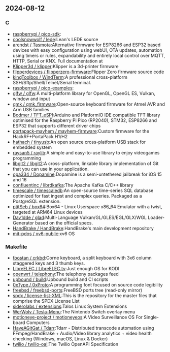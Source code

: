 ## 2024-08-12

### C

* [raspberrypi / pico-sdk](https://github.com/raspberrypi/pico-sdk):
* [coolsnowwolf / lede](https://github.com/coolsnowwolf/lede):Lean's LEDE source
* [arendst / Tasmota](https://github.com/arendst/Tasmota):Alternative firmware for ESP8266 and ESP32 based devices with easy configuration using webUI, OTA updates, automation using timers or rules, expandability and entirely local control over MQTT, HTTP, Serial or KNX. Full documentation at
* [Klipper3d / klipper](https://github.com/Klipper3d/klipper):Klipper is a 3d-printer firmware
* [flipperdevices / flipperzero-firmware](https://github.com/flipperdevices/flipperzero-firmware):Flipper Zero firmware source code
* [kingToolbox / WindTerm](https://github.com/kingToolbox/WindTerm):A professional cross-platform SSH/Sftp/Shell/Telnet/Serial terminal.
* [raspberrypi / pico-examples](https://github.com/raspberrypi/pico-examples):
* [glfw / glfw](https://github.com/glfw/glfw):A multi-platform library for OpenGL, OpenGL ES, Vulkan, window and input
* [qmk / qmk_firmware](https://github.com/qmk/qmk_firmware):Open-source keyboard firmware for Atmel AVR and Arm USB families
* [Bodmer / TFT_eSPI](https://github.com/Bodmer/TFT_eSPI):Arduino and PlatformIO IDE compatible TFT library optimised for the Raspberry Pi Pico (RP2040), STM32, ESP8266 and ESP32 that supports different driver chips
* [portapack-mayhem / mayhem-firmware](https://github.com/portapack-mayhem/mayhem-firmware):Custom firmware for the HackRF+PortaPack H1/H2
* [hathach / tinyusb](https://github.com/hathach/tinyusb):An open source cross-platform USB stack for embedded system
* [raysan5 / raylib](https://github.com/raysan5/raylib):A simple and easy-to-use library to enjoy videogames programming
* [libgit2 / libgit2](https://github.com/libgit2/libgit2):A cross-platform, linkable library implementation of Git that you can use in your application.
* [opa334 / Dopamine](https://github.com/opa334/Dopamine):Dopamine is a semi-untethered jailbreak for iOS 15 and 16
* [confluentinc / librdkafka](https://github.com/confluentinc/librdkafka):The Apache Kafka C/C++ library
* [timescale / timescaledb](https://github.com/timescale/timescaledb):An open-source time-series SQL database optimized for fast ingest and complex queries. Packaged as a PostgreSQL extension.
* [ptitSeb / box64](https://github.com/ptitSeb/box64):Box64 - Linux Userspace x86_64 Emulator with a twist, targeted at ARM64 Linux devices
* [Dav1dde / glad](https://github.com/Dav1dde/glad):Multi-Language Vulkan/GL/GLES/EGL/GLX/WGL Loader-Generator based on the official specs.
* [HandBrake / HandBrake](https://github.com/HandBrake/HandBrake):HandBrake's main development repository
* [mit-pdos / xv6-public](https://github.com/mit-pdos/xv6-public):xv6 OS

### Makefile

* [foostan / crkbd](https://github.com/foostan/crkbd):Corne keyboard, a split keyboard with 3x6 column staggered keys and 3 thumb keys.
* [LibreELEC / LibreELEC.tv](https://github.com/LibreELEC/LibreELEC.tv):Just enough OS for KODI
* [openwrt / telephony](https://github.com/openwrt/telephony):The telephony packages feed
* [upbound / build](https://github.com/upbound/build):Upbound build and CI scripts
* [0xType / 0xProto](https://github.com/0xType/0xProto):A programming font focused on source code legibility
* [freebsd / freebsd-ports](https://github.com/freebsd/freebsd-ports):FreeBSD ports tree (read-only mirror)
* [spdx / license-list-XML](https://github.com/spdx/license-list-XML):This is the repository for the master files that comprise the SPDX License List
* [siderolabs / extensions](https://github.com/siderolabs/extensions):Talos Linux System Extensions
* [WerWolv / Tesla-Menu](https://github.com/WerWolv/Tesla-Menu):The Nintendo Switch overlay menu
* [motioneye-project / motioneyeos](https://github.com/motioneye-project/motioneyeos):A Video Surveillance OS For Single-board Computers
* [HaveAGitGat / Tdarr](https://github.com/HaveAGitGat/Tdarr):Tdarr - Distributed transcode automation using FFmpeg/HandBrake + Audio/Video library analytics + video health checking (Windows, macOS, Linux & Docker)
* [twilio / twilio-oai](https://github.com/twilio/twilio-oai):The Twilio OpenAPI Specification

